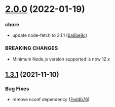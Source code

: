 # [2.0.0](https://github.com/Swaagie/stackexchange/compare/v1.3.1...v2.0.0) (2022-01-19)


### chore

* update node-fetch to 3.1.1 ([6a6be8c](https://github.com/Swaagie/stackexchange/commit/6a6be8c13d72816a9f393efa00f8125a1dc691a1))


### BREAKING CHANGES

* Minimum Node.js version supported is now 12.x

## [1.3.1](https://github.com/Swaagie/stackexchange/compare/v1.3.0...v1.3.1) (2021-11-10)


### Bug Fixes

* remove nconf dependency ([7ed4b76](https://github.com/Swaagie/stackexchange/commit/7ed4b7654daa6277b16365afc6c353e8db562dac))
